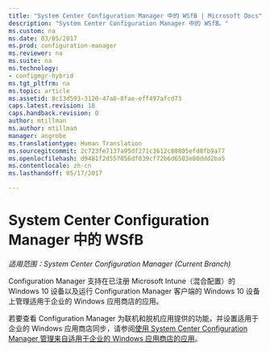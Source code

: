 ```yaml
---
title: "System Center Configuration Manager 中的 WSfB | Microsoft Docs"
description: "System Center Configuration Manager 中的 WSfB。"
ms.custom: na
ms.date: 03/05/2017
ms.prod: configuration-manager
ms.reviewer: na
ms.suite: na
ms.technology:
- configmgr-hybrid
ms.tgt_pltfrm: na
ms.topic: article
ms.assetid: 8c13d593-3120-47a8-8fae-eff497afcd73
caps.latest.revision: 18
caps.handback.revision: 0
author: mtillman
ms.author: mtillman
manager: angrobe
ms.translationtype: Human Translation
ms.sourcegitcommit: 2c723fe7137a95df271c3612c88805efd8fb9a77
ms.openlocfilehash: d9481f2d557056df039cf72b6d6503e80ddd2ba5
ms.contentlocale: zh-cn
ms.lasthandoff: 05/17/2017

---
```

# <a name="wsfb-in-system-center-configuration-manager"></a>System Center Configuration Manager 中的 WSfB

*适用范围：System Center Configuration Manager (Current Branch)*

Configuration Manager 支持在已注册 Microsoft Intune（混合配置）的 Windows 10 设备以及运行 Configuration Manager 客户端的 Windows 10 设备上管理适用于企业的 Windows 应用商店的应用。

若要查看 Configuration Manager 为联机和脱机应用提供的功能，并设置适用于企业的 Windows 应用商店同步，请参阅[使用 System Center Configuration Manager 管理来自适用于企业的 Windows 应用商店的应用](../../apps/deploy-use/manage-apps-from-the-windows-store-for-business.md)。


